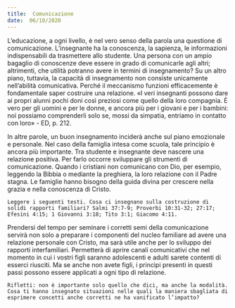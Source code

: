```yaml
---
title:  Comunicazione
date:  06/10/2020
---
```


L’educazione, a ogni livello, è nel vero senso della parola una questione di comunicazione. L’insegnante ha la conoscenza, la sapienza, le informazioni indispensabili da trasmettere allo studente. Una persona con un ampio bagaglio di conoscenze deve essere in grado di comunicarle agli altri; altrimenti, che utilità potranno avere in termini di insegnamento? Su un altro piano, tuttavia, la capacità di insegnamento non consiste unicamente nell’abilità comunicativa. Perché il meccanismo funzioni efficacemente è fondamentale saper costruire una relazione. «I veri insegnanti possono dare ai propri alunni pochi doni così preziosi come quello della loro compagnia. È vero per gli uomini e per le donne, e ancora più per i giovani e per i bambini: noi possiamo comprenderli solo se, mossi da simpatia, entriamo in contatto con loro» - ED, p. 212.

In altre parole, un buon insegnamento inciderà anche sul piano emozionale e personale. Nel caso della famiglia intesa come scuola, tale principio è ancora più importante. Tra studente e insegnante deve nascere una relazione positiva. Per farlo occorre sviluppare gli strumenti di comunicazione. Quando i cristiani non comunicano con Dio, per esempio, leggendo la Bibbia o mediante la preghiera, la loro relazione con il Padre stagna. Le famiglie hanno bisogno della guida divina per crescere nella grazia e nella conoscenza di Cristo.

`Leggere i seguenti testi. Cosa ci insegnano sulla costruzione di solidi rapporti familiari? Salmi 37:7-9; Proverbi 10:31-32; 27:17; Efesini 4:15; 1 Giovanni 3:18; Tito 3:1; Giacomo 4:11.`

Prendersi del tempo per seminare i corretti semi della comunicazione servirà non solo a preparare i componenti del nucleo familiare ad avere una relazione personale con Cristo, ma sarà utile anche per lo sviluppo dei rapporti interfamiliari. Permetterà di aprire canali comunicativi che nel momento in cui i vostri figli saranno adolescenti e adulti sarete contenti di esserci riusciti. Ma se anche non avete figli, i princìpi presenti in questi passi possono essere applicati a ogni tipo di relazione.

`Rifletti: non è importante solo quello che dici, ma anche la modalità. Cosa ti hanno insegnato situazioni nelle quali la maniera sbagliata di esprimere concetti anche corretti ne ha vanificato l’impatto?`